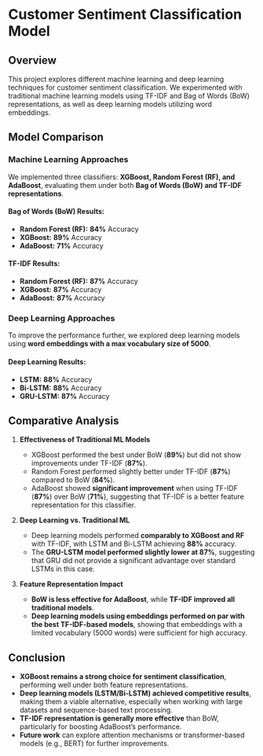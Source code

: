 # Customer Sentiment Classification Model

## Overview
This project explores different machine learning and deep learning techniques for customer sentiment classification. We experimented with traditional machine learning models using TF-IDF and Bag of Words (BoW) representations, as well as deep learning models utilizing word embeddings.

## Model Comparison

### Machine Learning Approaches
We implemented three classifiers: **XGBoost, Random Forest (RF), and AdaBoost**, evaluating them under both **Bag of Words (BoW) and TF-IDF representations**.

#### **Bag of Words (BoW) Results:**
- **Random Forest (RF):** **84%** Accuracy
- **XGBoost:** **89%** Accuracy
- **AdaBoost:** **71%** Accuracy

#### **TF-IDF Results:**
- **Random Forest (RF):** **87%** Accuracy
- **XGBoost:** **87%** Accuracy
- **AdaBoost:** **87%** Accuracy

### Deep Learning Approaches
To improve the performance further, we explored deep learning models using **word embeddings with a max vocabulary size of 5000**.

#### **Deep Learning Results:**
- **LSTM:** **88%** Accuracy
- **Bi-LSTM:** **88%** Accuracy
- **GRU-LSTM:** **87%** Accuracy

## **Comparative Analysis**
1. **Effectiveness of Traditional ML Models**
   - XGBoost performed the best under BoW (**89%**) but did not show improvements under TF-IDF (**87%**).
   - Random Forest performed slightly better under TF-IDF (**87%**) compared to BoW (**84%**).
   - AdaBoost showed **significant improvement** when using TF-IDF (**87%**) over BoW (**71%**), suggesting that TF-IDF is a better feature representation for this classifier.

2. **Deep Learning vs. Traditional ML**
   - Deep learning models performed **comparably to XGBoost and RF** with TF-IDF, with LSTM and Bi-LSTM achieving **88%** accuracy.
   - The **GRU-LSTM model performed slightly lower at 87%**, suggesting that GRU did not provide a significant advantage over standard LSTMs in this case.
   
3. **Feature Representation Impact**
   - **BoW is less effective for AdaBoost**, while **TF-IDF improved all traditional models**.
   - **Deep learning models using embeddings performed on par with the best TF-IDF-based models**, showing that embeddings with a limited vocabulary (5000 words) were sufficient for high accuracy.

## **Conclusion**
- **XGBoost remains a strong choice for sentiment classification**, performing well under both feature representations.
- **Deep learning models (LSTM/Bi-LSTM) achieved competitive results**, making them a viable alternative, especially when working with large datasets and sequence-based text processing.
- **TF-IDF representation is generally more effective** than BoW, particularly for boosting AdaBoost’s performance.
- **Future work** can explore attention mechanisms or transformer-based models (e.g., BERT) for further improvements.



